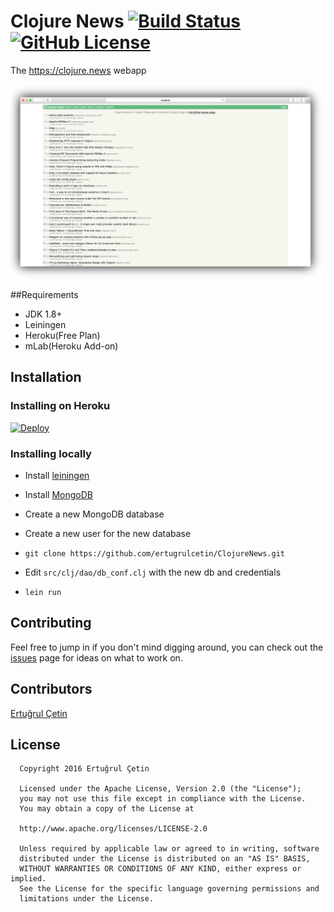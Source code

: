 # Clojure News [![Build Status](https://travis-ci.org/ertugrulcetin/ClojureNews.svg?branch=master)](https://travis-ci.org/ertugrulcetin/ClojureNews) [![GitHub License](https://img.shields.io/badge/license-Apache-blue.svg)](https://raw.githubusercontent.com/ertugrulcetin/ClojureNews/master/LICENSE.md?token=AH41u-vB3sgHpWa6UrI6HlJbAY8ws3TMks5XjNzrwA%3D%3D) 

The https://clojure.news webapp 


![Clojure News Demo](/github-img-clojure-news.png)

##Requirements

* JDK 1.8+
* Leiningen
* Heroku(Free Plan)
* mLab(Heroku Add-on)

## Installation

### Installing on Heroku

[![Deploy](https://www.herokucdn.com/deploy/button.svg)](https://heroku.com/deploy)

### Installing locally

* Install [leiningen](http://leiningen.org/)
* Install [MongoDB](https://www.mongodb.com/download-center?jmp=nav#community)
* Create a new MongoDB database
* Create a new user for the new database

* `git clone https://github.com/ertugrulcetin/ClojureNews.git`
* Edit `src/clj/dao/db_conf.clj` with the new db and credentials
* `lein run`

## Contributing

Feel free to jump in if you don't mind digging around, you can check out the [issues](https://github.com/ertugrulcetin/ClojureNews/issues)  page for ideas on what to work on.

## Contributors

[Ertuğrul Çetin](https://github.com/ertugrulcetin)

## License

```
  Copyright 2016 Ertuğrul Çetin
  
  Licensed under the Apache License, Version 2.0 (the "License");
  you may not use this file except in compliance with the License.
  You may obtain a copy of the License at
  
  http://www.apache.org/licenses/LICENSE-2.0
  
  Unless required by applicable law or agreed to in writing, software
  distributed under the License is distributed on an "AS IS" BASIS,
  WITHOUT WARRANTIES OR CONDITIONS OF ANY KIND, either express or implied.
  See the License for the specific language governing permissions and
  limitations under the License.
```
